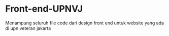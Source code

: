 # Front-end-UPNVJ
Menampung seluruh file code dari design front end untuk website yang ada di upn veteran jakarta
